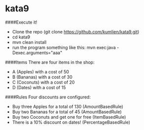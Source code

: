 kata9
=====


####Execute it!

* Clone the repo (git clone https://github.com/kumlien/kata9.git)
* cd kata9
* mvn clean install
* run the program something like this: mvn exec:java -Dexec.arguments="aaa" 

####Items
There are four items in the shop:
* A (Apples) with a cost of 50
* B (Bananas) with a cost of 30
* C (Coconuts) with a cost of 20
* D (Dates) with a cost of 15

####Rules
Four discounts are configured:

* Buy three Apples for a total of 130 (AmountBasedRule)
* Buy two Bananas for a total of 45 (AmountBasedRule)
* Buy two Coconuts and get one for free (ItemBasedRule)
* There is a 10% discount on dates! (PercentageBasedRule)
